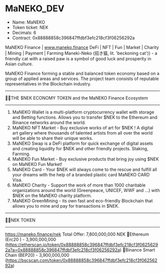 # MaNEKO_DEV
- Name: MaNEKO
- Token ticket: NEK
- Decimals: 6
- Contract: 0x88888858c396847ffdbf3efc218cf3f06256292a



MaNEKO Finance | www.maneko.finance
DeFi | NFT | Fun | Market | Charity | Mining | Payment | Farming
Maneki-Neko (招き猫, lit. 'beckoning cat')) - a friendly cat with a raised paw is a symbol of good luck and prosperity in Asian culture.

MaNEKO Finance forming a stable and balanced token economy based on a group of applied areas and services. The project team consists of reputable representatives in the Blockchain industry.

- - - - - - - - - - - - - - - -
🔶🔷THE $NEK ECONOMY TOKEN and the MaNEKO Finance Ecosystem
- - - - - - - - - - - - - - - -
1. MaNEKO Wallet is a multi-platform cryptocurrency wallet with storage and Betting functions. Allows you to transfer $NEK to the Ethereum and Binance networks around the world.
2. MaNEKO NFT Market - Buy exclusive works of art for $NEK ! A digital art gallery where thousands of talented artists from all over the world will be able to share their unique works.
3. MaNEKO Swap is a DeFi platform for quick exchange of digital assets and creating liquidity for $NEK and other friendly projects. Staking, Farming.
4. MaNEKO Fun Market - Buy exclusive products that bring joy using $NEK on MaNEKO Fun Market!
5. MaNEKO Card - Your $NEK will always come to the rescue and fulfill all your dreams with the help of a branded plastic card MaNEKO CARD Visa.
6. MaNEKO Charity - Support the work of more than 1000 charitable organizations around the world (Greenpeace, UNICEF, WWF and ...) with $NEK on the MaNEKO charity platform.
7. MaNEKO GreenMining - its own fast and eco-friendly Blockchain that allows you to mine and pay for transactions in $NEK.


- - - - - - - - - - - - - - - -
🔶🔷NEK TOKEN
- - - - - - - - - - - - - - - -
https://maneko.finance/nek
Total Offer: 7,800,000,000 NEK
🔹Ethereum (Erc20 ) - 3,900,000,000 (https://etherscan.io/token/0x88888858c396847ffdbf3efc218cf3f06256292a?a=0x88888858c396847ffdbf3efc218cf3f06256292a)
🔸Binance Smart Chain (BEP20) - 3,900,000,000 (https://bscscan.com/token/0x88888858c396847ffdbf3efc218cf3f06256292a)
